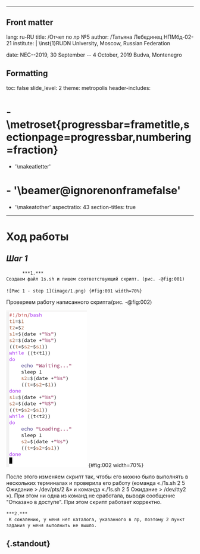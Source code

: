 
---
## Front matter
lang: ru-RU
title: /Отчет по лр №5
author: /Татьяна Лебединец НПМбд-02-21
institute: |
	\inst{1}RUDN University, Moscow, Russian Federation
	
date: NEC--2019, 30 September -- 4 October, 2019 Budva, Montenegro

## Formatting
toc: false
slide_level: 2
theme: metropolis
header-includes: 
# - \metroset{progressbar=frametitle,sectionpage=progressbar,numbering=fraction}
 - '\makeatletter'
# - '\beamer@ignorenonframefalse'
 - '\makeatother'
aspectratio: 43
section-titles: true
---

# Ход работы

## ***Шаг 1***

          ***1.***
    Создаем файл 1s.sh и пишем соответствующий скрипт. (рис. -@fig:001)
    
    ![Рис 1 - step 1](image/1.png) {#fig:001 width=70%}
    
 Проверяем работу написанного скрипта(рис. -@fig:002)
 
![Рис 2 - step 1](image/2.png) {#fig:002 width=70%}

После этого изменяем скрипт так, чтобы его можно было выполнять в нескольких терминалах и проверила его работу (команда «./1s.sh 2 5 Ожидание > /dev/pts/2 &» и команда «./1s.sh 2 5 Ожидание > /dev/tty2 »). При этом ни одна из команд не сработала, выводя сообщение "Отказано в доступе". При этом скрипт работает корректно.


    ***2.***
     К сожалению, у меня нет каталога, указанного в лр, поэтому 2 пункт задания у меня выполнить не вышло.  





## {.standout}

